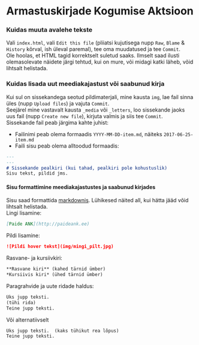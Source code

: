 # Armastuskirjade Kogumise Aktsioon

### Kuidas muuta avalehe tekste
Vali `index.html`, vali `Edit this file` (pliiatsi kujutisega nupp `Raw`, `Blame` & `History` kõrval, ish üleval paremal), tee oma muudatused ja tee `Commit`.  
Ole hoolas, et HTML tagid korrektselt suletud saaks. Ilmselt saad ilusti olemasolevate näidete järgi tehtud, kui on mure, või midagi katki läheb, võid lihtsalt helistada.

### Kuidas lisada uut meediakajastust või saabunud kirja
Kui sul on sissekandega seotud pildimaterjali, mine kausta `img`, lae fail sinna üles (nupp `Upload files`) ja vajuta `Commit`.  
Seejärel mine vastavalt kausta `_media` või `_letters`, loo sissekande jaoks uus fail (nupp `Create new file`), kirjuta valmis ja siis tee `Commit`.  
Sissekande fail peab järgima kahte juhist:
 * Failinimi peab olema formaadis `YYYY-MM-DD-item.md`, näiteks `2017-06-25-item.md`
 * Faili sisu peab olema alltoodud formaadis:

```markdown
---
---
# Sissekande pealkiri (kui tahad, pealkiri pole kohustuslik)
Sisu tekst, pildid jms.
```

#### Sisu formattimine meediakajastustes ja saabunud kirjades
Sisu saad formattida [markdownis](https://github.com/adam-p/markdown-here/wiki/Markdown-Cheatsheet). Lühikesed näited all, kui hätta jääd võid lihtsalt helistada.    
Lingi lisamine:
```markdown
[Paide ANK](http://paideank.ee)
```
Pildi lisamine:
```markdown
![Pildi hover tekst](img/mingi_pilt.jpg)
```
Rasvane- ja kursiivkiri:
```markdown
**Rasvane kiri** (kahed tärnid ümber)
*Kursiivis kiri* (ühed tärnid ümber)
```
Paragrahvide ja uute ridade haldus:
```markdown
Üks jupp teksti.
(tühi rida)
Teine jupp teksti.
```
Või alternatiivselt
```markdown
Üks jupp teksti.  (kaks tühikut rea lõpus)
Teine jupp teksti.
```
